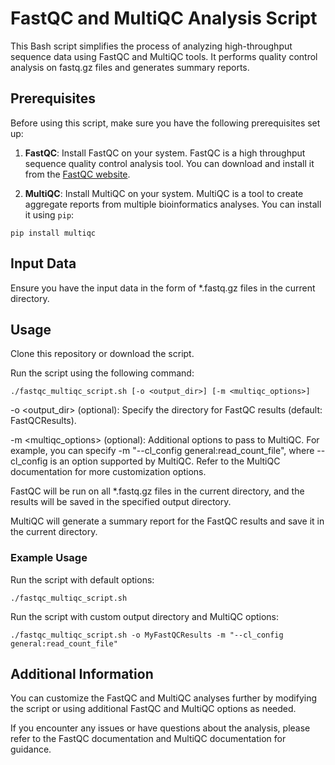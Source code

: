 # FastQC and MultiQC Analysis Script

This Bash script simplifies the process of analyzing high-throughput sequence data using FastQC and MultiQC tools. It performs quality control analysis on fastq.gz files and generates summary reports.

## Prerequisites

Before using this script, make sure you have the following prerequisites set up:

1. **FastQC**: Install FastQC on your system. FastQC is a high throughput sequence quality control analysis tool. You can download and install it from the [FastQC website](https://www.bioinformatics.babraham.ac.uk/projects/fastqc/).

2. **MultiQC**: Install MultiQC on your system. MultiQC is a tool to create aggregate reports from multiple bioinformatics analyses. You can install it using `pip`:

```
pip install multiqc
```

## Input Data
Ensure you have the input data in the form of *.fastq.gz files in the current directory.

## Usage
Clone this repository or download the script.

Run the script using the following command:


```
./fastqc_multiqc_script.sh [-o <output_dir>] [-m <multiqc_options>]
```

-o <output_dir> (optional): Specify the directory for FastQC results (default: FastQCResults).

-m <multiqc_options> (optional): Additional options to pass to MultiQC. For example, you can specify -m "--cl_config general:read_count_file", where --cl_config is an option supported by MultiQC. Refer to the MultiQC documentation for more customization options.

FastQC will be run on all *.fastq.gz files in the current directory, and the results will be saved in the specified output directory.

MultiQC will generate a summary report for the FastQC results and save it in the current directory.

### Example Usage

Run the script with default options:

```
./fastqc_multiqc_script.sh
```

Run the script with custom output directory and MultiQC options:

```
./fastqc_multiqc_script.sh -o MyFastQCResults -m "--cl_config general:read_count_file"
```

## Additional Information
You can customize the FastQC and MultiQC analyses further by modifying the script or using additional FastQC and MultiQC options as needed.

If you encounter any issues or have questions about the analysis, please refer to the FastQC documentation and MultiQC documentation for guidance.
